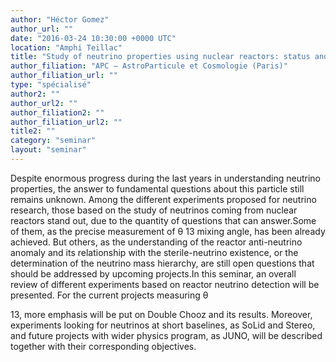 ```yaml
---
author: "Héctor Gomez"
author_url: ""
date: "2016-03-24 10:30:00 +0000 UTC"
location: "Amphi Teillac"
title: "Study of neutrino properties using nuclear reactors: status and prospects"
author_filiation: "APC – AstroParticule et Cosmologie (Paris)"
author_filiation_url: ""
type: "spécialisé"
author2: ""
author_url2: ""
author_filiation2: ""
author_filiation_url2: ""
title2: ""
category: "seminar" 
layout: "seminar"
---
```

Despite enormous progress during the last years in understanding neutrino properties, the answer to fundamental questions about this particle still remains unknown. Among the different experiments proposed for neutrino research, those based on the study of neutrinos coming from nuclear reactors stand out, due to the quantity of questions that can answer.Some of them, as the precise measurement of 
θ
13 mixing angle, has been already achieved. But others, as the understanding of the reactor anti-neutrino anomaly and its relationship with the sterile-neutrino existence, or the determination of the neutrino mass hierarchy, are still open questions that should be addressed by upcoming projects.In this seminar, an overall review of different experiments based on reactor neutrino detection will be presented. For the current projects measuring 
θ










13, more emphasis will be put on Double Chooz and its results. Moreover, experiments looking for neutrinos at short baselines, as SoLid and Stereo, and future projects with wider physics program, as JUNO, will be described together with their corresponding objectives.
